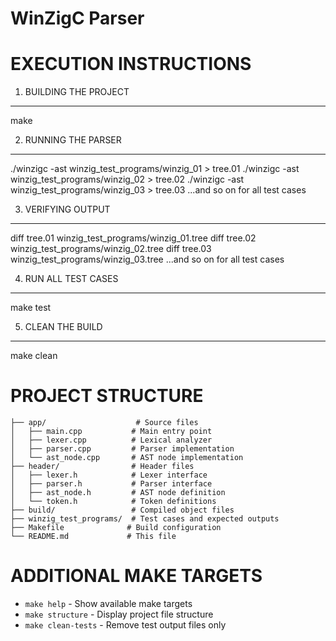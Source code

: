 # WinZigC Parser

# EXECUTION INSTRUCTIONS

1. BUILDING THE PROJECT

---

make

2. RUNNING THE PARSER

---

./winzigc -ast winzig_test_programs/winzig_01 > tree.01
./winzigc -ast winzig_test_programs/winzig_02 > tree.02
./winzigc -ast winzig_test_programs/winzig_03 > tree.03
...and so on for all test cases

3. VERIFYING OUTPUT

---

diff tree.01 winzig_test_programs/winzig_01.tree
diff tree.02 winzig_test_programs/winzig_02.tree
diff tree.03 winzig_test_programs/winzig_03.tree
...and so on for all test cases

4. RUN ALL TEST CASES

---

make test

5. CLEAN THE BUILD

---

make clean

# PROJECT STRUCTURE

```
├── app/                    # Source files
│   ├── main.cpp           # Main entry point
│   ├── lexer.cpp          # Lexical analyzer
│   ├── parser.cpp         # Parser implementation
│   └── ast_node.cpp       # AST node implementation
├── header/                # Header files
│   ├── lexer.h            # Lexer interface
│   ├── parser.h           # Parser interface
│   ├── ast_node.h         # AST node definition
│   └── token.h            # Token definitions
├── build/                 # Compiled object files
├── winzig_test_programs/  # Test cases and expected outputs
├── Makefile              # Build configuration
└── README.md             # This file
```

# ADDITIONAL MAKE TARGETS

- `make help` - Show available make targets
- `make structure` - Display project file structure
- `make clean-tests` - Remove test output files only
